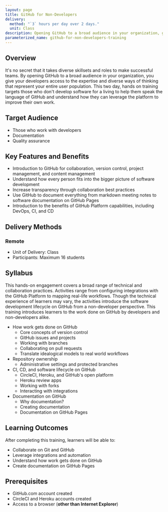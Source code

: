 ```yaml
---
layout: page
title: GitHub for Non-Developers
delivery:
  method: "`3` hours per day over 2 days."
  unit: Class
description: Opening GitHub to a broad audience in your organization, gives your developers access to the expertise and diverse ways of thinking that represent your entire user population.
parameterized_name: github-for-non-developers-training
---
```


## Overview

It's no secret that it takes diverse skillsets and roles to make successful teams. By opening GitHub to a broad audience in your organization, you give your developers access to the expertise and diverse ways of thinking that represent your entire user population. This two day, hands on training targets those who don't develop software for a living to help them speak the language of GitHub and understand how they can leverage the platform to improve their own work.

## Target Audience

- Those who work with developers
- Documentation
- Quality assurance

## Key Features and Benefits

- Introduction to GitHub for collaboration, version control, project management, and content management
- Understand how every person fits into the bigger picture of software development
- Increase transparency through collaboration best practices
- Use GitHub to document everything from markdown meeting notes to software documentation on GitHub Pages
- Introduction to the benefits of GitHub Platform capabilities, including DevOps, CI, and CD

## Delivery Methods

### Remote

- Unit of Delivery: Class
- Participants: Maximum 16 students

## Syllabus

This hands-on engagement covers a broad range of technical and collaboration practices. Activities range from configuring integrations with the GitHub Platform to mapping real-life workflows. Though the technical experience of learners may vary, the activities introduce the software development lifecycle on GitHub from a non-developer perspective.  This training introduces learners to the work done on GitHub by developers and non-developers alike.

- How work gets done on GitHub
  - Core concepts of version control
  - GitHub issues and projects
  - Working with branches
  - Collaborating on pull requests
  - Translate idealogical models to real world workflows
- Repository ownership
  - Administrative settings and protected branches
- CI, CD, and software lifecycle on GitHub
  - CircleCI, Heroku, and GitHub's open platform
  - Heroku review apps
  - Working with forks
  - Interacting with integrations
- Documentation on GitHub
  - Why documentation?
  - Creating documentation
  - Documentation on GitHub Pages

## Learning Outcomes

After completing this training, learners will be able to:

- Collaborate on Git and GitHub
- Leverage integrations and automation
- Understand how work gets done on GitHub
- Create documentation on GitHub Pages

## Prerequisites

- GitHub.com account created
- CircleCI and Heroku accounts created
- Access to a browser (**other than Internet Explorer**)
